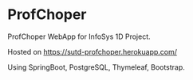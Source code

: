 # ProfChoper

ProfChoper WebApp for InfoSys 1D Project.

Hosted on https://sutd-profchoper.herokuapp.com/

Using SpringBoot, PostgreSQL, Thymeleaf, Bootstrap.



